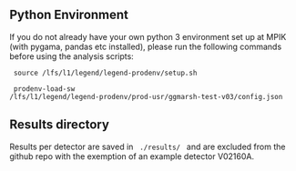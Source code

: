 


## Python Environment
If you do not already have your own python 3 environment set up at MPIK (with pygama, pandas etc installed), please run the following commands before using the analysis scripts:

 <code> source /lfs/l1/legend/legend-prodenv/setup.sh </code>

 <code> prodenv-load-sw /lfs/l1/legend/legend-prodenv/prod-usr/ggmarsh-test-v03/config.json </code>

 ## Results directory
 Results per detector are saved in  <code> ./results/ </code> and are excluded from the github repo with the exemption of an example detector V02160A.